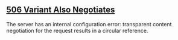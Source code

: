 ## [506 Variant Also Negotiates](https://developer.mozilla.org/en-US/docs/Web/HTTP/Status/506)
The server has an internal configuration error: transparent content negotiation for the request results in a circular reference.
